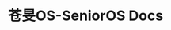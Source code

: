 ---
# https://vitepress.dev/reference/default-theme-home-page
layout: home

title: 苍旻OS-SeniorOS Docs
titleTemplate: SeniorOS 是运行在 mPython（掌控版）平台上的轻量级多文件操作系统，旨在致力于构建完整的 mPython 生态体验。

hero:
  name: "苍旻操作系统"
  text: "轻量，强大的 mPython 平台操作系统"
  tagline: All-Inclusive
  actions:
    - theme: brand
      text: 快速上手
      link: docs/initall
    - theme: alt
      text: 简介
      link: docs/intro
    - theme: alt
      text: Gitee
      link: https://gitee.com/can1425/mPython-SeniorOS

features:
  - icon: ⚡️
    title: 全面开源
    details: 基于 MulanPSL-2.0 协议开放源代码，去定制属于你自己的 SeniorOS
  - icon: 🖖
    title: 基于原生
    details: 以 mPy 原生字节码形式打包，保证系统稳定性和整洁性
  - icon: 🛠️
    title: 进步无限
    details: WIFI 预置进配置，创新网络插件......
---